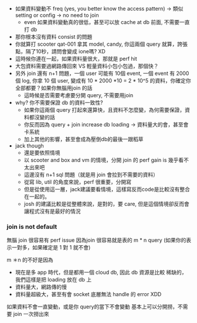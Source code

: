 - 如果資料變動不 freq (yes, you better know the access pattern) → 類似 setting or config -> no need to join
    - even 如果資料變動真的很低，甚至可以放 cache at db 前面, 不需要一直打 db
- 那你根本沒有資料 consist 的問題
- 你就算打 scooter qat-001 拿其 model, candy, 你這兩個 query 就算，誇張點，隔了10秒，請問會變成 ione嗎? XD
- 這時候你連在一起，如果資料量很大，那就是 perf hit
- 大包資料需要過網路傳回來 VS 輕量資料小包小包過，那個快？
- 另外 join 還有 n+1 問題，一個 user 可能有 10個 event, 一個 event 有 2000 個 log, 你拿 10 個 user, 變成有 10 * 2000  *10 = 2 * 10^5 的資料，你確定你全部都要？如果你無腦用join 的話
    - 這時候是否需要考慮要分開 query, 不需要用join
- why? 你不需要保證 db 的資料一致性?
    - 如果你這兩個 query 打起來還算快，且資料不怎麼變，為何需要保證，資料都沒變的話
    - 你反而因為 query + join increase db loading → 資料量大的會，甚至會卡系統
    - 加上其他的影響，甚至會成為壓倒db的最後一跟稻草
- jack though
    - 還是要依照情境
    - 以 scooter and box and vm 的情境，分開 join 的 perf gain is 幾乎看不太出來吧
    - 這邊沒有 n+1 sql 問題（就是用 join 會拉到不需要的資料）
    - 從寫 lib, util 的角度來說，perf 很重要，分開寫
    - 但是從使用這一層，jack建議要看情境，這樣寫反而code是比較沒有整合在一起的。
    - josh 的建議比較是從整體來說，是對的，要 care, 但是這個情境卻反而會讓程式沒有是最好的情況


### join is not default
無腦 join 很容易有 perf issue
因為join 很容易就是表的 m * n query (如果你的表示一對多，如果確定是 1 對 1 就不會)

m ＊n 的不好是因為
- 現在是多 app 時代，但是都用一個 cloud db, 因此 db 資源是比較 稀缺的，我們這樣是把 loading 放在 db 上
- 資料量大，網路傳的慢
- 資料量超級大，甚至有會 socket 底層無法 handle 的 error XDD

如果資料不會一直變動，或是你 query的當下不會變動
基本上可以分開撈，不需要 join 一次撈出來